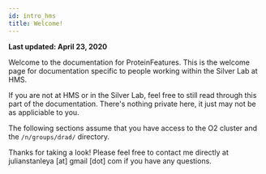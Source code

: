 ```yaml
---
id: intro_hms
title: Welcome!
---
```


**Last updated: April 23, 2020**

Welcome to the documentation for ProteinFeatures. This is the welcome page for documentation specific to people working within the Silver Lab at HMS.

If you are not at HMS or in the Silver Lab, feel free to still read through this part of the documentation. There's nothing private here, it just may not be as appliciable to you.

The following sections assume that you have access to the O2 cluster and the `/n/groups/drad/` directory.

Thanks for taking a look! Please feel free to contact me directly at julianstanleya [at] gmail [dot] com if you have any questions.